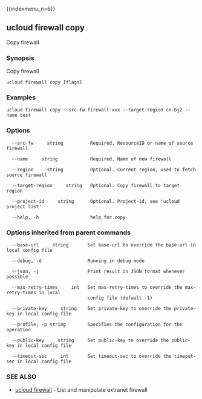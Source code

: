 {{indexmenu_n>6}}

## ucloud firewall copy

Copy firewall

### Synopsis

Copy firewall

```
ucloud firewall copy [flags]
```

### Examples

```
ucloud firewall copy --src-fw firewall-xxx --target-region cn-bj2 --name test
```

### Options

```
  --src-fw     string          Required. ResourceID or name of source firewall 

  --name     string            Required. Name of new firewall 

  --region     string          Optional. Current region, used to fetch source firewall 

  --target-region     string   Optional. Copy firewall to target region 

  --project-id     string      Optional. Project-id, see 'ucloud project list' 

  --help, -h                   help for copy 

```

### Options inherited from parent commands

```
  --base-url     string       Set base-url to override the base-url in local config file 

  --debug, -d                 Running in debug mode 

  --json, -j                  Print result in JSON format whenever possible 

  --max-retry-times     int   Set max-retry-times to override the max-retry-times in local
                              config file (default -1) 

  --private-key     string    Set private-key to override the private-key in local config file 

  --profile, -p string        Specifies the configuration for the operation 

  --public-key     string     Set public-key to override the public-key in local config file 

  --timeout-sec     int       Set timeout-sec to override the timeout-sec in local config file 

```

### SEE ALSO

* [ucloud firewall](software/cli/cmd/ucloud/firewall)	 - List and manipulate extranet firewall


